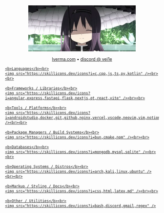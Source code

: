 <p align="center">
  <img src="https://github.com/vee1e/vee1e/raw/refs/heads/master/assets/homura.webp" alt="homura" width="70%" />
</p>

<p align="center">
  <a href="https://lverma.com" target="_blank">lverma.com</a> • <a href="https://discord.com/users/755266671270166581" target="_blank">discord @ vei1e</a>
</p>

<p align="center">
  <a href="https://skillicons.dev">

    <b>Languages</b><br>
    <img src="https://skillicons.dev/icons?i=c,cpp,js,ts,py,kotlin" /><br><br>

    <b>Frameworks / Libraries</b><br>
    <img src="https://skillicons.dev/icons?i=angular,express,fastapi,flask,nextjs,qt,react,vite" /><br><br>

    <b>Tools / Platforms</b><br>
    <img src="https://skillicons.dev/icons?i=androidstudio,docker,git,github,nginx,vercel,vscode,neovim,vim,notion" /><br><br>

    <b>Package Managers / Build Systems</b><br>
    <img src="https://skillicons.dev/icons?i=bun,cmake,npm" /><br><br>

    <b>Databases</b><br>
    <img src="https://skillicons.dev/icons?i=mongodb,mysql,sqlite" /><br><br>

    <b>Operating Systems / Distros</b><br>
    <img src="https://skillicons.dev/icons?i=arch,kali,linux,ubuntu" /><br><br>

    <b>Markup / Styling / Docs</b><br>
    <img src="https://skillicons.dev/icons?i=css,html,latex,md" /><br><br>

    <b>Other / Utilities</b><br>
    <img src="https://skillicons.dev/icons?i=bash,discord,gmail,regex" />

  </a>
</p>
